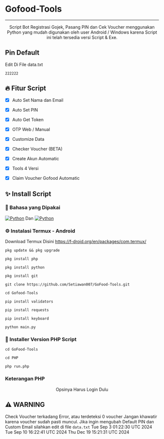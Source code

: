 # Gofood-Tools

<hr>
</pre>
<p align="center">
Script Bot Registrasi Gojek, Pasang PIN dan Cek Voucher menggunakan Python yang mudah digunakan oleh user Android / Windows karena Script ini telah tersedia versi Script & Exe.
</p>

## Pin Default

<p> Edit Di File data.txt</p>

```
222222
```

## 🔥 Fitur Script
- [x] Auto Set Nama dan Email
- [x] Auto Set PIN
- [x] Auto Get Token
- [x] OTP Web / Manual
- [x] Customize Data
- [x] Checker Voucher (BETA)
- [x] Create Akun Automatic
- [x] Tools 4 Versi
- [x] Claim Voucher Gofood Automatic


## ✨ Install Script

### 🎲 Bahasa yang Dipakai
<p>
    <a href="https://github.com/Setiawan007"><img alt="Python" src="https://img.shields.io/badge/Python%20-%2314354C.svg?logo=python&logoColor=white"></a> Dan
<a href="https://github.com/Setiawan007"><img alt="Python" src="https://img.shields.io/badge/PHP%20-%2314354C.svg?logo=PHP&logoColor=white"></a>
</p>


### ⚙️ Instalasi Termux - Android

Download Termux Disini https://f-droid.org/en/packages/com.termux/

```
pkg update && pkg upgrade
```
```
pkg install php
```
```
pkg install python
```
```
pkg install git
```
```
git clone https://github.com/Setiawan007/GoFood-Tools.git
```
```
cd Gofood-Tools
```
```
pip install validators
```
```
pip install requests
```
```
pip install keyboard
```
```
python main.py
```

###  🌷 Installer Version PHP Script

```
cd GoFood-Tools
```

```
cd PHP
```

```
php run.php
```

### Keterangan PHP

<center>Opsinya Harus Login Dulu</center>

## ⚠️ WARNING
Check Voucher terkadang Error, atau terdeteksi 0 voucher 
Jangan khawatir karena voucher sudah pasti muncul.
Jika ingin mengubah Default PIN dan Custom Email silahkan edit di file `data.txt`
Tue Sep  3 01:22:30 UTC 2024
Tue Sep 10 16:22:41 UTC 2024
Thu Dec 19 15:21:31 UTC 2024
